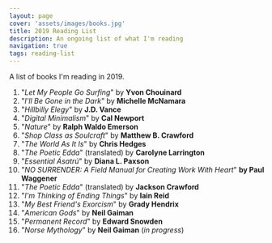 ```yaml
---
layout: page
cover: 'assets/images/books.jpg'
title: 2019 Reading List
description: An ongoing list of what I'm reading
navigation: true
tags: reading-list
---
```


A list of books I'm reading in 2019.

1. "_Let My People Go Surfing_" by **Yvon Chouinard**
2. "_I'll Be Gone in the Dark_" by **Michelle McNamara**
3. "_Hillbilly Elegy_" by **J.D. Vance**
4. "_Digital Minimalism_" by **Cal Newport**
5. "_Nature_" by **Ralph Waldo Emerson**
6. "_Shop Class as Soulcraft_" by **Matthew B. Crawford**
7. "_The World As It Is_" by **Chris Hedges**
8. "_The Poetic Edda_" (translated) by **Carolyne Larrington**
9. "_Essential Ásatrú_" by **Diana L. Paxson**
10. "_NO SURRENDER: A Field Manual for Creating Work With Heart_" **by Paul Waggener**
11. "_The Poetic Edda_" (translated) by **Jackson Crawford**
12. "_I'm Thinking of Ending Things_" by **Iain Reid**
13. "_My Best Friend's Exorcism_" by **Grady Hendrix**
14. "_American Gods_" by **Neil Gaiman**
15. "_Permanent Record_" by **Edward Snowden**
16. "_Norse Mythology_" by **Neil Gaiman** (_in progress_)